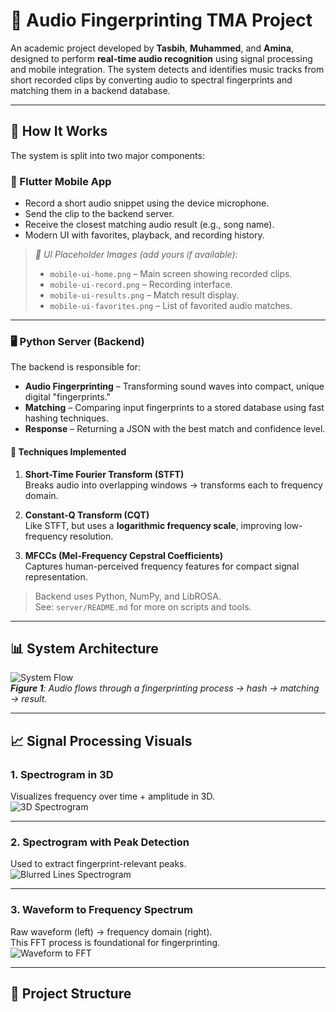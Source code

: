 # 🎵 Audio Fingerprinting TMA Project

An academic project developed by **Tasbih**, **Muhammed**, and **Amina**, designed to perform **real-time audio recognition** using signal processing and mobile integration. The system detects and identifies music tracks from short recorded clips by converting audio to spectral fingerprints and matching them in a backend database.

---

## 🧠 How It Works

The system is split into two major components:

### 📱 Flutter Mobile App
- Record a short audio snippet using the device microphone.
- Send the clip to the backend server.
- Receive the closest matching audio result (e.g., song name).
- Modern UI with favorites, playback, and recording history.

> _📸 UI Placeholder Images (add yours if available):_
> - `mobile-ui-home.png` – Main screen showing recorded clips.
> - `mobile-ui-record.png` – Recording interface.
> - `mobile-ui-results.png` – Match result display.
> - `mobile-ui-favorites.png` – List of favorited audio matches.

---

### 🖥️ Python Server (Backend)

The backend is responsible for:
- **Audio Fingerprinting** – Transforming sound waves into compact, unique digital "fingerprints."
- **Matching** – Comparing input fingerprints to a stored database using fast hashing techniques.
- **Response** – Returning a JSON with the best match and confidence level.

#### 🔬 Techniques Implemented

1. **Short-Time Fourier Transform (STFT)**  
   Breaks audio into overlapping windows → transforms each to frequency domain.

2. **Constant-Q Transform (CQT)**  
   Like STFT, but uses a **logarithmic frequency scale**, improving low-frequency resolution.

3. **MFCCs (Mel-Frequency Cepstral Coefficients)**  
   Captures human-perceived frequency features for compact signal representation.

> Backend uses Python, NumPy, and LibROSA.  
> See: `server/README.md` for more on scripts and tools.

---

## 📊 System Architecture

![System Flow](![image](https://github.com/user-attachments/assets/8766efa9-a0ce-4971-98a7-ce768fabe198)
)  
_**Figure 1**: Audio flows through a fingerprinting process → hash → matching → result._

---

## 📈 Signal Processing Visuals

### 1. Spectrogram in 3D  
Visualizes frequency over time + amplitude in 3D.  
![3D Spectrogram](./spectrogram-3d.png)

---

### 2. Spectrogram with Peak Detection  
Used to extract fingerprint-relevant peaks.  
![Blurred Lines Spectrogram](./spectrogram-blurred-lines.png)

---

### 3. Waveform to Frequency Spectrum  
Raw waveform (left) → frequency domain (right).  
This FFT process is foundational for fingerprinting.  
![Waveform to FFT](./waveform-to-spectrum.png)

---

## 📁 Project Structure

